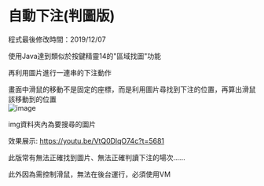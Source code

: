 # 自動下注(判圖版)  
程式最後修改時間：2019/12/07  
  
  
使用Java達到類似於按鍵精靈14的"區域找圖"功能  
  
再利用圖片進行一連串的下注動作  
  
畫面中滑鼠的移動不是固定的座標，而是利用圖片尋找到下注的位置，再算出滑鼠該移動到的位置  
![image](https://github.com/WhiteEyeYan/-/blob/main/img/bet%E5%A4%A7.PNG)  
  
  
img資料夾內為要搜尋的圖片  
  
  
效果展示:
https://youtu.be/VtQ0DlqO74c?t=5681  
  
  
  
  
此版常有無法正確找到圖片、無法正確判讀下注的場次......  
  
此外因為需控制滑鼠，無法在後台運行，必須使用VM
